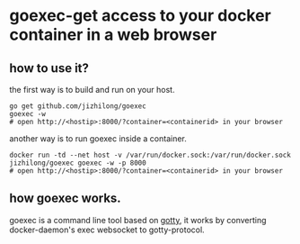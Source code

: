# goexec-get access to your docker container in a web browser
## how to use it?
the first way is to build and run on your host.

```
go get github.com/jizhilong/goexec
goexec -w
# open http://<hostip>:8000/?container=<containerid> in your browser
```

another way is to run goexec inside a container.

```
docker run -td --net host -v /var/run/docker.sock:/var/run/docker.sock jizhilong/goexec goexec -w -p 8000
# open http://<hostip>:8000/?container=<containerid> in your browser
```

## how goexec works.
goexec is a command line tool based on [gotty](https://github.com/yudai/gotty), it works by converting docker-daemon's exec websocket to gotty-protocol.
